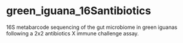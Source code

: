 # green_iguana_16Santibiotics
16S metabarcode sequencing of the gut microbiome in green iguanas following a 2x2 antibiotics X immune challenge assay.
